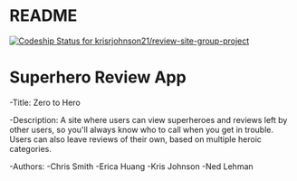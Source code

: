 # README

[![Codeship Status for krisrjohnson21/review-site-group-project](https://app.codeship.com/projects/1789f4e0-2365-0138-72b3-5e60cb46bbdf/status?branch=master)](https://app.codeship.com/projects/382991)

# Superhero Review App

-Title: Zero to Hero

-Description: A site where users can view superheroes and reviews left by other
  users, so you'll always know who to call when you get in trouble. Users can also
  leave reviews of their own, based on multiple heroic categories.

-Authors:
  -Chris Smith
  -Erica Huang
  -Kris Johnson
  -Ned Lehman

<!-- This README would normally document whatever steps are necessary to get the
application up and running.

Things you may want to cover:

* Ruby version

* System dependencies

* Configuration

* Database creation

* Database initialization

* How to run the test suite

* Services (job queues, cache servers, search engines, etc.)

* Deployment instructions

* ... -->
